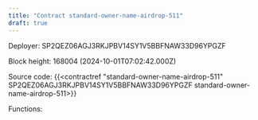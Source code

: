 ```yaml
---
title: "Contract standard-owner-name-airdrop-511"
draft: true
---
```

Deployer: SP2QEZ06AGJ3RKJPBV14SY1V5BBFNAW33D96YPGZF


 



Block height: 168004 (2024-10-01T07:02:42.000Z)

Source code: {{<contractref "standard-owner-name-airdrop-511" SP2QEZ06AGJ3RKJPBV14SY1V5BBFNAW33D96YPGZF standard-owner-name-airdrop-511>}}

Functions:


